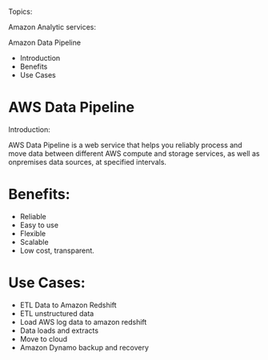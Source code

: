 Topics:

Amazon Analytic services:

Amazon Data Pipeline

- Introduction
- Benefits
- Use Cases

# AWS Data Pipeline

Introduction:

AWS Data Pipeline is a web service that helps you reliably process and move data between different
AWS compute and storage services, as well as onpremises data sources, at specified intervals.

# Benefits:

- Reliable
- Easy to use
- Flexible
- Scalable
- Low cost, transparent.

# Use Cases:

- ETL Data to Amazon Redshift
- ETL unstructured data
- Load AWS log data to amazon redshift
- Data loads and extracts
- Move to cloud
- Amazon Dynamo backup and recovery
